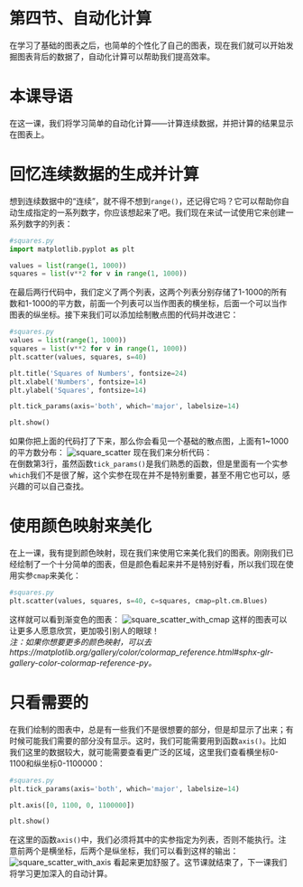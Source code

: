 # 第四节、自动化计算
在学习了基础的图表之后，也简单的个性化了自己的图表，现在我们就可以开始发掘图表背后的数据了，自动化计算可以帮助我们提高效率。

# 本课导语
在这一课，我们将学习简单的自动化计算——计算连续数据，并把计算的结果显示在图表上。

# 回忆连续数据的生成并计算
想到连续数据中的“连续”，就不得不想到`range()`，还记得它吗？它可以帮助你自动生成指定的一系列数字，你应该想起来了吧。我们现在来试一试使用它来创建一系列数字的列表：
````python
#squares.py
import matplotlib.pyplot as plt

values = list(range(1, 1000))
squares = list(v**2 for v in range(1, 1000))
````
在最后两行代码中，我们定义了两个列表，这两个列表分别存储了1-1000的所有数和1-1000的平方数，前面一个列表可以当作图表的横坐标，后面一个可以当作图表的纵坐标。接下来我们可以添加绘制散点图的代码并改进它：
````python
#squares.py
values = list(range(1, 1000))
squares = list(v**2 for v in range(1, 1000))
plt.scatter(values, squares, s=40)

plt.title('Squares of Numbers', fontsize=24)
plt.xlabel('Numbers', fontsize=14)
plt.ylabel('Squares', fontsize=14)

plt.tick_params(axis='both', which='major', labelsize=14)

plt.show()
````
如果你把上面的代码打了下来，那么你会看见一个基础的散点图，上面有1~1000的平方数分布：
![square_scatter](https://raw.githubusercontent.com/bobby233/Matplotlib_Tutorial/master/img/square_scatter.png)
现在我们来分析代码：</br>
在倒数第3行，虽然函数`tick_params()`是我们熟悉的函数，但是里面有一个实参`which`我们不是很了解，这个实参在现在并不是特别重要，甚至不用它也可以，感兴趣的可以自己查找。

# 使用颜色映射来美化
在上一课，我有提到颜色映射，现在我们来使用它来美化我们的图表。刚刚我们已经绘制了一个十分简单的图表，但是颜色看起来并不是特别好看，所以我们现在使用实参`cmap`来美化：
````python
#squares.py
plt.scatter(values, squares, s=40, c=squares, cmap=plt.cm.Blues)
````
这样就可以看到渐变色的图表：
![square_scatter_with_cmap](https://raw.githubusercontent.com/bobby233/Matplotlib_Tutorial/master/img/square_scatter_with_cmap.png)
这样的图表可以让更多人愿意欣赏，更加吸引别人的眼球！</br>
*注：如果你想要更多的颜色映射，可以去https://matplotlib.org/gallery/color/colormap_reference.html#sphx-glr-gallery-color-colormap-reference-py。*

# 只看需要的
在我们绘制的图表中，总是有一些我们不是很想要的部分，但是却显示了出来；有时候可能我们需要的部分没有显示。这时，我们可能需要用到函数`axis()`。比如我们这里的数据较大，就可能需要查看更广泛的区域，这里我们查看横坐标0-1100和纵坐标0-1100000：
````python
#squares.py
plt.tick_params(axis='both', which='major', labelsize=14)

plt.axis([0, 1100, 0, 1100000])

plt.show()
````
在这里的函数`axis()`中，我们必须将其中的实参指定为列表，否则不能执行。注意前两个是横坐标，后两个是纵坐标，我们可以看到这样的输出：
![square_scatter_with_axis](https://raw.githubusercontent.com/bobby233/Matplotlib_Tutorial/master/img/square_scatter_with_axis.png)
看起来更加舒服了。这节课就结束了，下一课我们将学习更加深入的自动计算。